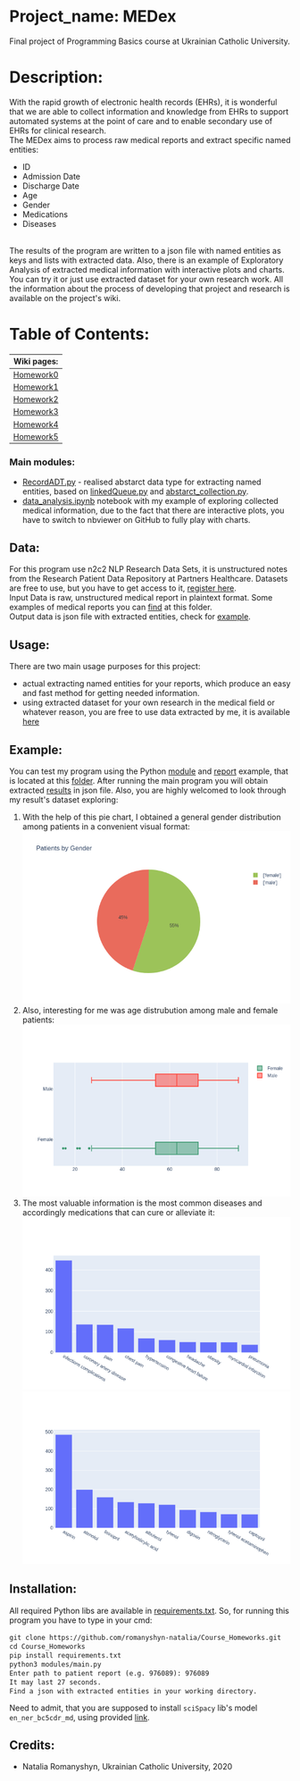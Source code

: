 # Project_name: MEDex
Final project of Programming Basics course at Ukrainian Catholic University.
# Description:
With the rapid growth of electronic health records (EHRs), it is wonderful that we are able to collect information and knowledge from EHRs to support automated systems at the point of care and to enable secondary use of EHRs for clinical research.
<br>
The MEDex aims to process raw medical reports and extract specific named entities:
* ID
* Admission Date
* Discharge Date
* Age
* Gender
* Medications
* Diseases

<br>
The results of the program are written to a json file with named entities as keys and lists with extracted data.
Also, there is an example of Exploratory Analysis of extracted medical information with interactive plots and charts. You can try it or just use extracted dataset for your own research work. All the information about the process of developing that project and research is available on the project's wiki. 

# Table of Contents:

Wiki pages:                                                                          |
------------------------------------------------------------------------------------ |
  [Homework0](https://github.com/romanyshyn-natalia/Course_Homeworks/wiki/Homework0) |
  [Homework1](https://github.com/romanyshyn-natalia/Course_Homeworks/wiki/Homework1) |     
  [Homework2](https://github.com/romanyshyn-natalia/Course_Homeworks/wiki/Homework2) |
  [Homework3](https://github.com/romanyshyn-natalia/Course_Homeworks/wiki/Homework3) |
  [Homework4](https://github.com/romanyshyn-natalia/Course_Homeworks/wiki/Homework4) |
  [Homework5](https://github.com/romanyshyn-natalia/Course_Homeworks/wiki/Homework5) |
  
  ### Main modules:
  * [RecordADT.py](https://github.com/romanyshyn-natalia/Course_Homeworks/blob/master/modules/RecordADT.py) - realised abstarct data type for extracting named entities, based on [linkedQueue.py](https://github.com/romanyshyn-natalia/Course_Homeworks/blob/master/modules/linkedQueue.py) and [abstarct_collection.py](https://github.com/romanyshyn-natalia/Course_Homeworks/blob/master/modules/abstract_collection.py).
  * [data_analysis.ipynb](https://github.com/romanyshyn-natalia/Course_Homeworks/blob/master/modules/data_analysis.ipynb) notebook with my example of exploring collected medical information, due to the fact that there are interactive plots, you have to switch to nbviewer on GitHub to fully play with charts.

## Data:
For this program use n2c2 NLP Research Data Sets, it is unstructured notes from the Research Patient Data Repository at Partners Healthcare. Datasets are free to use, but you have to get access to it, [register here](https://portal.dbmi.hms.harvard.edu/projects/n2c2-nlp/). 
<br>
Input Data is raw, unstructured medical report in plaintext format. Some examples of medical reports you can [find](https://github.com/romanyshyn-natalia/Course_Homeworks/tree/master/docs) at this folder. 
<br>
Output data is json file with extracted entities, check for [example](https://github.com/romanyshyn-natalia/Course_Homeworks/blob/master/modules/report1.json).

## Usage:
There are two main usage purposes for this project:
* actual extracting named entities for your reports, which produce an easy and fast method for getting needed information.
* using extracted dataset for your own research in the medical field or whatever reason, you are free to use data extracted by me, it is available [here](https://github.com/romanyshyn-natalia/Course_Homeworks/blob/master/modules/results.csv) 

## Example:
You can test my program using the Python [module](https://github.com/romanyshyn-natalia/Course_Homeworks/blob/master/modules/main.py)  and [report](https://github.com/romanyshyn-natalia/Course_Homeworks/blob/master/modules/976089) example, that is located at this [folder](https://github.com/romanyshyn-natalia/Course_Homeworks/tree/master/modules). After running the main program you will obtain extracted [results](https://github.com/romanyshyn-natalia/Course_Homeworks/blob/master/modules/report1.json) in json file.
Also, you are highly welcomed to look through my result's dataset exploring:
1) With the help of this pie chart, I obtained a general gender distribution among patients in a convenient visual format:
![](https://github.com/romanyshyn-natalia/Course_Homeworks/blob/master/docs/gender_distribution.png)  
2) Also, interesting for me was age distrubution among male and female patients:
![](https://github.com/romanyshyn-natalia/Course_Homeworks/blob/master/docs/age_by_gender.png)
3) The most valuable information is the most common diseases and accordingly medications that can cure or alleviate it:
![](https://github.com/romanyshyn-natalia/Course_Homeworks/blob/master/docs/common_diseases.png)
![](https://github.com/romanyshyn-natalia/Course_Homeworks/blob/master/docs/most_common_drugs.png)

## Installation:
All required Python libs are available in [requirements.txt](https://github.com/romanyshyn-natalia/Course_Homeworks/blob/master/requirements.txt). So, for running this program you have to type in your cmd:
```
git clone https://github.com/romanyshyn-natalia/Course_Homeworks.git
cd Course_Homeworks
pip install requirements.txt
python3 modules/main.py
Enter path to patient report (e.g. 976089): 976089   
It may last 27 seconds.
Find a json with extracted entities in your working directory.
```
Need to admit, that you are supposed  to install `sciSpacy` lib's model `en_ner_bc5cdr_md`, using provided [link](https://s3-us-west-2.amazonaws.com/ai2-s2-scispacy/releases/v0.2.4/en_ner_bc5cdr_md-0.2.4.tar.gz).

## Credits:
* Natalia Romanyshyn, Ukrainian Catholic University, 2020
